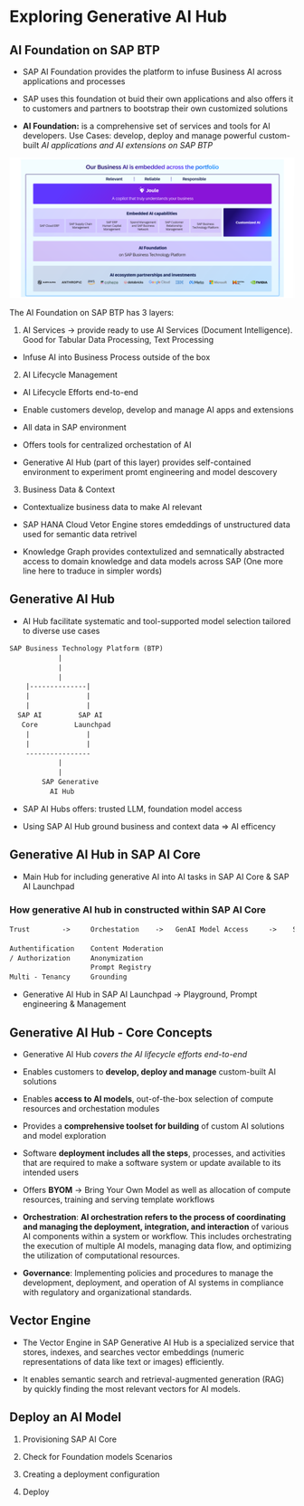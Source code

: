 # Exploring Generative AI Hub

## AI Foundation on SAP BTP

- SAP AI Foundation provides the platform to infuse Business AI across applications and processes

- SAP uses this foundation ot buid their own applications and also offers it to customers and partners to bootstrap their own customized solutions

- **AI Foundation:** is a comprehensive set of services and tools for AI developers. Use Cases: develop, deploy and manage powerful custom-built *AI applications and AI extensions on SAP BTP*

![SAP_AI_BUSINESS_SUITE](../img/1_SAP_AI_Business.png)

The AI Foundation on SAP BTP has 3 layers:

1. AI Services -> provide ready to use AI Services (Document Intelligence). Good for Tabular Data Processing, Text Processing

- Infuse AI into Business Process outside of the box

2. AI Lifecycle Management

- AI Lifecycle Efforts end-to-end

- Enable customers develop, develop and manage AI apps and extensions

- All data in SAP environment

- Offers tools for centralized orchestation of AI

- Generative AI Hub (part of this layer) provides self-contained environment to experiment promt engineering and model descovery

3. Business Data & Context

- Contextualize business data to make AI relevant

- SAP HANA Cloud Vetor Engine stores emdeddings of unstructured data used for semantic data retrivel

- Knowledge Graph provides contextulized and semnatically abstracted access to domain knowledge and data models across SAP (One more line here to traduce in simpler words)

## Generative AI Hub

- AI Hub facilitate systematic and tool-supported model selection tailored to diverse use cases

```txt
SAP Business Technology Platform (BTP)
            |
            |
            |
    |--------------|
    |              |
    |              |
  SAP AI         SAP AI
   Core         Launchpad
    |              |
    |              |
    ----------------
            |
            |
        SAP Generative
          AI Hub
```

- SAP AI Hubs offers: trusted LLM, foundation model access

- Using SAP AI Hub ground business and context data => AI efficency

## Generative AI Hub in SAP AI Core

- Main Hub for including generative AI into AI tasks in SAP AI Core & SAP AI Launchpad

### How generative AI hub in constructed within SAP AI Core

```txt
Trust        ->     Orchestation    ->   GenAI Model Access     ->    Serving / Inference Engine

Authentification    Content Moderation                                  Models built by SAP
/ Authorization     Anonymization                                       Third Party Models
                    Prompt Registry                                     Open Source Models
Multi - Tenancy     Grounding                                           Customer Provided Models
```

- Generative AI Hub in SAP AI Launchpad -> Playground, Prompt engineering & Management

## Generative AI Hub - Core Concepts

- Generative AI Hub *covers the AI lifecycle efforts end-to-end*

- Enables customers to **develop, deploy and manage** custom-built AI solutions

- Enables **access to AI models**, out-of-the-box selection of compute resources and orchestation modules

- Provides a **comprehensive toolset for building** of custom AI solutions and model exploration

- Software **deployment includes all the steps**, processes, and activities that are required to make a software system or update available to its intended users

- Offers **BYOM** -> Bring Your Own Model as well as allocation of compute resources, training and serving template workflows

- **Orchestration**: **AI orchestration refers to the process of coordinating and managing the deployment, integration, and interaction** of various AI components within a system or workflow. This includes orchestrating the execution of multiple AI models, managing data flow, and optimizing the utilization of computational resources.

- **Governance**: Implementing policies and procedures to manage the development, deployment, and operation of AI systems in compliance with regulatory and organizational standards.

## Vector Engine

- The Vector Engine in SAP Generative AI Hub is a specialized service that stores, indexes, and searches vector embeddings (numeric representations of data like text or images) efficiently.

- It enables semantic search and retrieval-augmented generation (RAG) by quickly finding the most relevant vectors for AI models.

## Deploy an AI Model

1. Provisioning SAP AI Core 

2. Check for Foundation models Scenarios

3. Creating a deployment configuration

4. Deploy